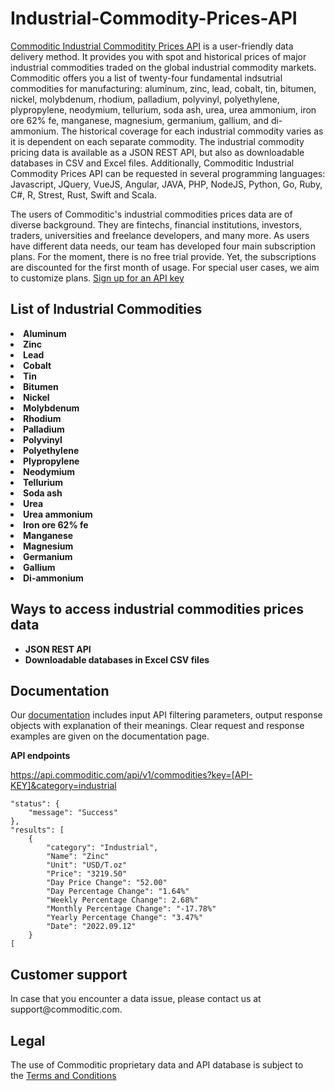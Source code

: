 # Industrial-Commodity-Prices-API

<a href="https://commoditic.com/industrial-commodity-prices-api/" rel="nofollow"> Commoditic Industrial Commoditity Prices API</a> is a user-friendly data delivery method. It provides you with spot and historical prices of major industrial commodities traded on the global industrial commodity markets. Commoditic offers  you a list of twenty-four fundamental indsutrial commodities for manufacturing: aluminum, zinc, lead, cobalt, tin, bitumen, nickel, molybdenum, rhodium, palladium, polyvinyl, polyethylene, 
plypropylene, neodymium, tellurium, soda ash, urea, urea ammonium, iron ore 62% fe, manganese, magnesium, germanium, gallium, and di-ammonium. The historical coverage for each industrial commodity varies as it is dependent on each separate commodity. The industrial commodity pricing data is available as a JSON REST API, but also as downloadable databases in CSV and Excel files. Additionally, Commoditic Industrial Commodity Prices API can be requested in several programming languages: Javascript, JQuery, VueJS, Angular, JAVA, PHP, NodeJS, Python, Go, Ruby, C#, R, Strest, Rust, Swift and Scala. 

The users of Commoditic's industrial commodities prices data are of diverse background. They are fintechs, financial institutions, investors, traders, universities and freelance developers, and many more. As users have different data needs, our team has developed four main subscription plans. For the moment, there is no free trial provide. Yet, the subscriptions are discounted for the first month of usage. For special user cases, we aim to customize plans. <a href="https://commoditic.com/pricing/" rel="nofollow"> Sign up for an API key</a>

<h2> List of Industrial Commodities </h2>

<li><strong>Aluminum</strong></li>
<li><strong>Zinc</strong></li>
<li><strong>Lead</strong></li>
<li><strong>Cobalt</strong></li>
<li><strong>Tin</strong></li>
<li><strong>Bitumen</strong></li>
<li><strong>Nickel</strong></li>
<li><strong>Molybdenum</strong></li>
<li><strong>Rhodium</strong></li>
<li><strong>Palladium</strong></li>
<li><strong>Polyvinyl</strong></li>
<li><strong>Polyethylene</strong></li>
<li><strong>Plypropylene</strong></li>
<li><strong>Neodymium</strong></li>
<li><strong>Tellurium</strong></li>
<li><strong>Soda ash</strong></li>
<li><strong>Urea</strong></li>
<li><strong>Urea ammonium</strong></li>
<li><strong>Iron ore 62% fe</strong></li>
<li><strong>Manganese</strong></li>
<li><strong>Magnesium</strong></li>
<li><strong>Germanium</strong></li>
<li><strong>Gallium</strong></li>
<li><strong>Di-ammonium</strong></li>


<h2>Ways to access industrial commodities prices data</h2>
<ul>
 	<li><strong>JSON REST API</strong></li>
 	<li><strong>Downloadable databases in Excel CSV files</strong></li>
</ul>

<h2>Documentation</h2>

Our <a href="https://commoditic.com/documentation/" rel="nofollow">documentation</a> includes input API filtering parameters, output response objects with explanation of their meanings. Clear request and response examples are given on the documentation page.


<p><strong>API endpoints</strong><p>
<p><a href="https://commoditic.com/industrial-commodity-prices-api/">https://api.commoditic.com/api/v1/commodities?key=[API-KEY]&category=industrial </a></p>


    "status": {
        "message": "Success"
    },
    "results": [
        {
            "category": "Industrial",
            "Name": "Zinc"
            "Unit": "USD/T.oz"
            "Price": "3219.50"
            "Day Price Change": "52.00"
            "Day Percentage Change": "1.64%"
            "Weekly Percentage Change": 2.68%"
            "Monthly Percentage Change": "-17.78%"
            "Yearly Percentage Change": "3.47%"
            "Date": "2022.09.12"
        }
    [

<h2>Customer support</h2>
In case that you encounter a data issue, please contact us at support@commoditic.com.

<h2>Legal</h2>
<p> The use of Commoditic proprietary data and API database is subject to the&nbsp;<a href="https://commoditic.com/terms-and-conditions">Terms and Conditions</a></p>
